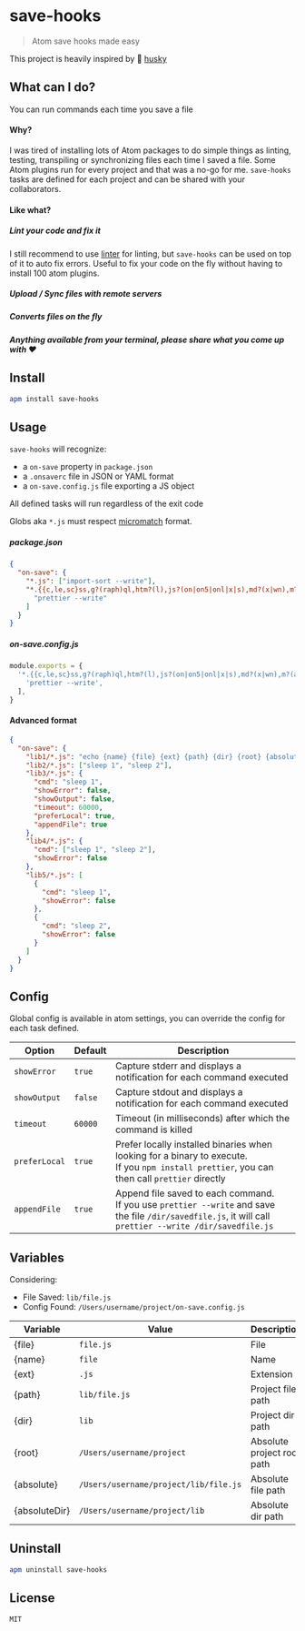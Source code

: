 # save-hooks

> Atom save hooks made easy

This project is heavily inspired by :dog: [husky](https://github.com/typicode/husky)

## What can I do?

You can run commands each time you save a file

#### Why?

I was tired of installing lots of Atom packages to do simple things as linting, testing, transpiling or synchronizing files each time I saved a file. Some Atom plugins run for every project and that was a no-go for me. `save-hooks` tasks are defined for each project and can be shared with your collaborators.

#### Like what?

##### Lint your code and fix it

I still recommend to use [linter](https://atom.io/packages/linter) for linting, but `save-hooks` can be used on top of it to auto fix errors.
Useful to fix your code on the fly without having to install 100 atom plugins.

##### Upload / Sync files with remote servers

##### Converts files on the fly

##### Anything available from your terminal, please share what you come up with :heart:

## Install

```sh
apm install save-hooks
```

## Usage

`save-hooks` will recognize:

- a `on-save` property in `package.json`
- a `.onsaverc` file in JSON or YAML format
- a `on-save.config.js` file exporting a JS object

All defined tasks will run regardless of the exit code

Globs aka `*.js` must respect [micromatch](https://github.com/micromatch/micromatch) format.

##### package.json

```json
{
  "on-save": {
    "*.js": ["import-sort --write"],
    "*.{{c,le,sc}ss,g?(raph)ql,htm?(l),js?(on|on5|onl|x|s),md?(x|wn),m?(ark)down,mkdn,ts?(x),vue,y?(a)ml}": [
      "prettier --write"
    ]
  }
}
```

##### on-save.config.js

```js
module.exports = {
  '*.{{c,le,sc}ss,g?(raph)ql,htm?(l),js?(on|on5|onl|x|s),md?(x|wn),m?(ark)down,mkdn,ts?(x),vue,y?(a)ml}': [
    'prettier --write',
  ],
}
```

#### Advanced format

```json
{
  "on-save": {
    "lib1/*.js": "echo {name} {file} {ext} {path} {dir} {root} {absolute} {absoluteDir}",
    "lib2/*.js": ["sleep 1", "sleep 2"],
    "lib3/*.js": {
      "cmd": "sleep 1",
      "showError": false,
      "showOutput": false,
      "timeout": 60000,
      "preferLocal": true,
      "appendFile": true
    },
    "lib4/*.js": {
      "cmd": ["sleep 1", "sleep 2"],
      "showError": false
    },
    "lib5/*.js": [
      {
        "cmd": "sleep 1",
        "showError": false
      },
      {
        "cmd": "sleep 2",
        "showError": false
      }
    ]
  }
}
```

## Config

Global config is available in atom settings, you can override the config for each task defined.

| Option        | Default | Description                                                                                                                                                    |
| ------------- | ------- | -------------------------------------------------------------------------------------------------------------------------------------------------------------- |
| `showError`   | `true`  | Capture stderr and displays a notification for each command executed                                                                                           |
| `showOutput`  | `false` | Capture stdout and displays a notification for each command executed                                                                                           |
| `timeout`     | `60000` | Timeout (in milliseconds) after which the command is killed                                                                                                    |
| `preferLocal` | `true`  | Prefer locally installed binaries when looking for a binary to execute. <br> If you `npm install prettier`, you can then call `prettier` directly              |
| `appendFile`  | `true`  | Append file saved to each command. <br> If you use `prettier --write` and save the file `/dir/savedfile.js`, it will call `prettier --write /dir/savedfile.js` |

## Variables

Considering:

- File Saved: `lib/file.js`
- Config Found: `/Users/username/project/on-save.config.js`

| Variable      | Value                                 | Description                |
| ------------- | ------------------------------------- | -------------------------- |
| {file}        | `file.js`                             | File                       |
| {name}        | `file`                                | Name                       |
| {ext}         | `.js`                                 | Extension                  |
| {path}        | `lib/file.js`                         | Project file path          |
| {dir}         | `lib`                                 | Project dir path           |
| {root}        | `/Users/username/project`             | Absolute project root path |
| {absolute}    | `/Users/username/project/lib/file.js` | Absolute file path         |
| {absoluteDir} | `/Users/username/project/lib`         | Absolute dir path          |

## Uninstall

```sh
apm uninstall save-hooks
```

## License

`MIT`
